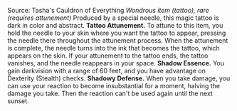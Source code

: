 Source: Tasha's Cauldron of Everything
*Wondrous item (tattoo), rare (requires attunement)*
Produced by a special needle, this magic tattoo is dark in color and abstract.
**Tattoo Attunement.** To attune to this item, you hold the needle to your skin where you want the tattoo to appear, pressing the needle there throughout the attunement process. When the attunement is complete, the needle turns into the ink that becomes the tattoo, which appears on the skin.
If your attunement to the tattoo ends, the tattoo vanishes, and the needle reappears in your space.
**Shadow Essence.** You gain darkvision with a range of 60 feet, and you have advantage on Dexterity (Stealth) checks.
**Shadowy Defense.** When you take damage, you can use your reaction to become insubstantial for a moment, halving the damage you take. Then the reaction can't be used again until the next sunset.